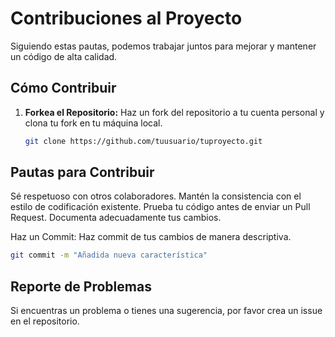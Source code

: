 # Contribuciones al Proyecto

Siguiendo estas pautas, podemos trabajar juntos para mejorar y mantener un código de alta calidad.

## Cómo Contribuir

1. **Forkea el Repositorio:** Haz un fork del repositorio a tu cuenta personal y clona tu fork en tu máquina local.

   ```bash
   git clone https://github.com/tuusuario/tuproyecto.git
   ```


## Pautas para Contribuir

Sé respetuoso con otros colaboradores.
Mantén la consistencia con el estilo de codificación existente.
Prueba tu código antes de enviar un Pull Request.
Documenta adecuadamente tus cambios.

Haz un Commit: Haz commit de tus cambios de manera descriptiva.

```bash
git commit -m "Añadida nueva característica"
```

## Reporte de Problemas
Si encuentras un problema o tienes una sugerencia, por favor crea un issue en el repositorio.
